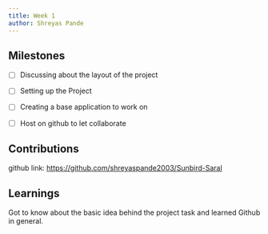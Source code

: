 ```yaml
---
title: Week 1
author: Shreyas Pande   
---
```


## Milestones
- [ ] Discussing about the layout of the project
- [ ] Setting up the Project
- [ ] Creating a base application to work on
- [ ] Host on github to let collaborate


## Contributions
github link: https://github.com/shreyaspande2003/Sunbird-Saral

## Learnings
Got to know about the basic idea behind the project task and learned Github in general.
